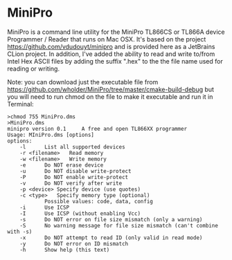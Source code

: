 # MiniPro
MiniPro is a command line utility for the MiniPro TL866CS or TL866A device Programmer / Reader that runs on Mac OSX.  It's based on the project https://github.com/vdudouyt/minipro and is provided here as a JetBrains CLion project.  In addition, I've added the ability to read and write to/from Intel Hex ASCII files by adding the suffix ".hex" to the the file name used for reading or writing.

Note: you can download just the executable file from https://github.com/wholder/MiniPro/tree/master/cmake-build-debug but you will need to run chmod on the file to make it executable and run it in Terminal:

    >chmod 755 MiniPro.dms
    >MiniPro.dms
    minipro version 0.1     A free and open TL866XX programmer
    Usage: MIniPro.dms [options]
    options:
    	-l		List all supported devices
    	-r <filename>	Read memory
    	-w <filename>	Write memory
    	-e 		Do NOT erase device
    	-u 		Do NOT disable write-protect
    	-P 		Do NOT enable write-protect
    	-v		Do NOT verify after write
    	-p <device>	Specify device (use quotes)
    	-c <type>	Specify memory type (optional)
    			Possible values: code, data, config
    	-i		Use ICSP
    	-I		Use ICSP (without enabling Vcc)
    	-s		Do NOT error on file size mismatch (only a warning)
    	-S		No warning message for file size mismatch (can't combine with -s)
    	-x		Do NOT attempt to read ID (only valid in read mode)
    	-y		Do NOT error on ID mismatch
    	-h		Show help (this text)
